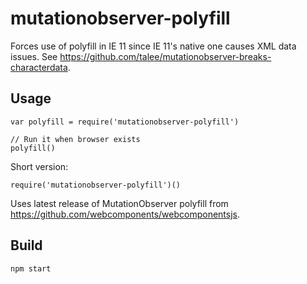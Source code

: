 # mutationobserver-polyfill
Forces use of polyfill in IE 11 since IE 11's native one causes XML data issues.
See https://github.com/talee/mutationobserver-breaks-characterdata.

## Usage

	var polyfill = require('mutationobserver-polyfill')

	// Run it when browser exists
	polyfill()

Short version:

	require('mutationobserver-polyfill')()

Uses latest release of MutationObserver polyfill from
https://github.com/webcomponents/webcomponentsjs.

## Build

	npm start

